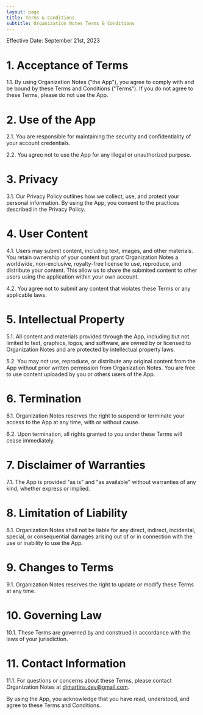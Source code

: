 ```yaml
---
layout: page
title: Terms & Conditions
subtitle: Organization Notes Terms & Conditions
---
```

Effective Date: September 21st, 2023

# 1. Acceptance of Terms

1.1. By using Organization Notes ("the App"), you agree to comply with and be bound by these Terms and Conditions ("Terms"). If you do not agree to these Terms, please do not use the App.

# 2. Use of the App

2.1. You are responsible for maintaining the security and confidentiality of your account credentials.

2.2. You agree not to use the App for any illegal or unauthorized purpose.

# 3. Privacy

3.1. Our Privacy Policy outlines how we collect, use, and protect your personal information. By using the App, you consent to the practices described in the Privacy Policy.

# 4. User Content

4.1. Users may submit content, including text, images, and other materials. You retain ownership of your content but grant Organization Notes a worldwide, non-exclusive, royalty-free license to use, reproduce, and distribute your content. This allow us to share the submited content to other users using the application within your own account.

4.2. You agree not to submit any content that violates these Terms or any applicable laws.

# 5. Intellectual Property

5.1. All content and materials provided through the App, including but not limited to text, graphics, logos, and software, are owned by or licensed to Organization Notes and are protected by intellectual property laws.

5.2. You may not use, reproduce, or distribute any original content from the App without prior written permission from Organization Notes. You are free to use content uploaded by you or others users of the App.

# 6. Termination

6.1. Organization Notes reserves the right to suspend or terminate your access to the App at any time, with or without cause.

6.2. Upon termination, all rights granted to you under these Terms will cease immediately.

# 7. Disclaimer of Warranties

7.1. The App is provided "as is" and "as available" without warranties of any kind, whether express or implied.

# 8. Limitation of Liability

8.1. Organization Notes shall not be liable for any direct, indirect, incidental, special, or consequential damages arising out of or in connection with the use or inability to use the App.

# 9. Changes to Terms

9.1. Organization Notes reserves the right to update or modify these Terms at any time.

# 10. Governing Law

10.1. These Terms are governed by and construed in accordance with the laws of your jurisdiction.

# 11. Contact Information

11.1. For questions or concerns about these Terms, please contact Organization Notes at djmartins.dev@gmail.com.

By using the App, you acknowledge that you have read, understood, and agree to these Terms and Conditions.